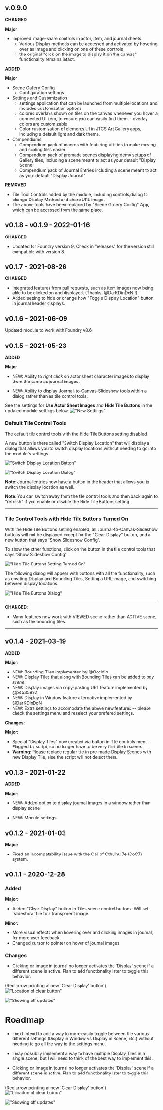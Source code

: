 ## v.0.9.0

**CHANGED**

**Major**

-   Improved image-share controls in actor, item, and journal sheets
    -   Various Display methods can be accessed and activated by hovering over an image and clicking on one of these controls
    -   the original "click on the image to display it on the canvas" functionality remains intact.

**ADDED**

**Major**

-   Scene Gallery Config
    -   Configuration settings
-   Settings and Customization
    -   settings application that can be launched from multiple locations and includes customization options
    -   colored overlays shown on tiles on the canvas whenever you hover a connected UI item, to ensure you can easily find them. - overlay colors are customizable
    -   Color customization of elements UI in JTCS Art Gallery apps, including a default light and dark theme.
-   Compendiums
    -   Compendium pack of macros with featuring utilities to make moving and scaling tiles easier
    -   Compendium pack of premade scenes displaying demo setups of Gallery tiles, including a scene meant to act as your default "Display Scene"
    -   Compendium pack of Journal Entries including a scene meant to act as your default "Display Journal"

**REMOVED**

-   Tile Tool Controls added by the module, including controls/dialog to change Display Method and share URL image.
-   The above tools have been replaced by "Scene Gallery Config" App, which can be accessed from the same place.

## **v0.1.8 - v0.1.9** - 2022-01-16

**CHANGED**

-   Updated for Foundry version 9. Check in "releases" for the version still compatible with version 8.

## **v0.1.7** - 2021-08-26

**CHANGED**

-   Integrated features from pull requests, such as item images now being able to be clicked on and displayed. (Thanks, @DarKDinDoN !)
-   Added setting to hide or change how "Toggle Display Location" button in journal header displays.

## **v0.1.6** - 2021-06-09

Updated module to work with Foundry v8.6

## **v0.1.5** - 2021-05-23

**ADDED**

**Major**

-   NEW: Ability to _right click_ on actor sheet character images to display them the same as journal images.

-   NEW: Ability to display Journal-to-Canvas-Slideshow tools within a dialog rather than as tile control tools.

See the settings for **Use Actor Sheet Images** and **Hide Tile Buttons** in the updated module settings below.
!["New Settings"](https://i.imgur.com/AfHLPSG.png)

### Default Tile Control Tools

The default tile control tools with the Hide Tile Buttons setting disabled.

A new button is there called "Switch Display Location" that will display a dialog that allows you to switch display locations without needing to go into the module's settings.

!["Switch Display Location Button"](https://i.imgur.com/3XLHTku.png)

!["Switch Display Location Dialog"](https://i.imgur.com/CBSidW0.png)

**Note**: Journal entries now have a button in the header that allows you to switch the display location as well.

**Note**: You can switch away from the tile control tools and then back again to "refresh" if you enable or disable the Hide Tile Buttons setting.

---

### Tile Control Tools with Hide Tile Buttons Turned On

With the Hide Tile Buttons setting enabled, all Journal-to-Canvas-Slideshow buttons will not be displayed except for the "Clear Display" button, and a new button that says "Show Slideshow Config".

To show the other functions, click on the button in the tile control tools that says "Show Slideshow Config".

!["Hide Tile Buttons Setting Turned On"](https://i.imgur.com/6a7oxpt.png)

The following dialog will appear with buttons with all the functionality, such as creating Display and Bounding Tiles, Setting a URL image, and switching between display locations.

!["Hide Tile Buttons Dialog"](https://i.imgur.com/u5DWfMc.png)

---

**CHANGED**:

-   Many features now work with VIEWED scene rather than ACTIVE scene, such as the bounding tiles.

---

## **v0.1.4** - 2021-03-19

**ADDED**

**Major**:

-   NEW: Bounding Tiles implemented by @Occidio
-   NEW: Display Tiles that along with Bounding Tiles can be added to _any scene_.
-   NEW: Display images via copy-pasting URL feature implemented by @p4535992
-   NEW: Display in Window feature alternative implemented by @DarKDinDoN
-   NEW: Extra settings to accomodate the above new features -- please check the settings menu and reselect your prefered settings.

**Changes**:

**Major:**

-   Special "Display Tiles" now created via button in Tile controls menu. Flagged by script, so no longer have to be very first tile in scene.
-   **Warning**: Please replace regular tile in pre-made Display Scenes with new Display Tile, else the script will not detect them.

## **v0.1.3** - 2021-01-22

**ADDED**

**Major**:

-   NEW: Added option to display journal images in a window rather than display scene

-   NEW: Module settings

## **v0.1.2** - 2021-01-03

**Major:**

-   Fixed an incompatability issue with the Call of Cthulhu 7e (CoC7) system.

## **v0.1.1** - 2020-12-28

### **Added**

**Major:**

-   Added "Clear Display" button in Tiles scene control buttons. Will set 'slideshow' tile to a transparent image.

**Minor:**

-   More visual effects when hovering over and clicking images in journal, for more user feedback
-   Changed cursor to pointer on hover of journal images

### **Changes**

-   Clicking on image in journal no longer activates the 'Display' scene if a different scene is active. Plan to add functionality later to toggle this behavior.

(Red arrow pointing at new 'Clear Display' button')
!["Location of clear button"](https://i.imgur.com/aPtU9QL.jpg)

!["Showing off updates"](https://media2.giphy.com/media/sIKIPBhN3c5vLPVxGu/giphy.gif)

# Roadmap

-   I next intend to add a way to more easily toggle between the various different settings (Display in Window vs Display in Scene, etc.) without needing to go all the way to the settings menu.

-   I may possibily implement a way to have multiple Display Tiles in a single scene, but I will need to think of the best way to implement this.

*   Clicking on image in journal no longer activates the 'Display' scene if a different scene is active. Plan to add functionality later to toggle this behavior.

(Red arrow pointing at new 'Clear Display' button')
!["Location of clear button"](https://i.imgur.com/aPtU9QL.jpg)

!["Showing off updates"](https://media2.giphy.com/media/sIKIPBhN3c5vLPVxGu/giphy.gif)
